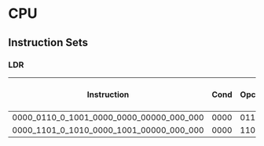 # CPU

## Instruction Sets

### LDR

| Instruction                              | Cond | Opcode | S   | Dest | Source2 | Source1 | Shift ROR | Shift ROR Cmd |
| ---------------------------------------- | ---- | ------ | --- | ---- | ------- | ------- | --------- | ------------- |
| 0000_0110_0_1001_0000_0000_00000_000_000 | 0000 | 0110   | 0   | 1001 | 0000    | 0000    | 00000     | 000           |
| 0000_1101_0_1010_0000_1001_00000_000_000 | 0000 | 1101   | 0   | 1010 | 0000    | 1001    | 00000     | 000           |
